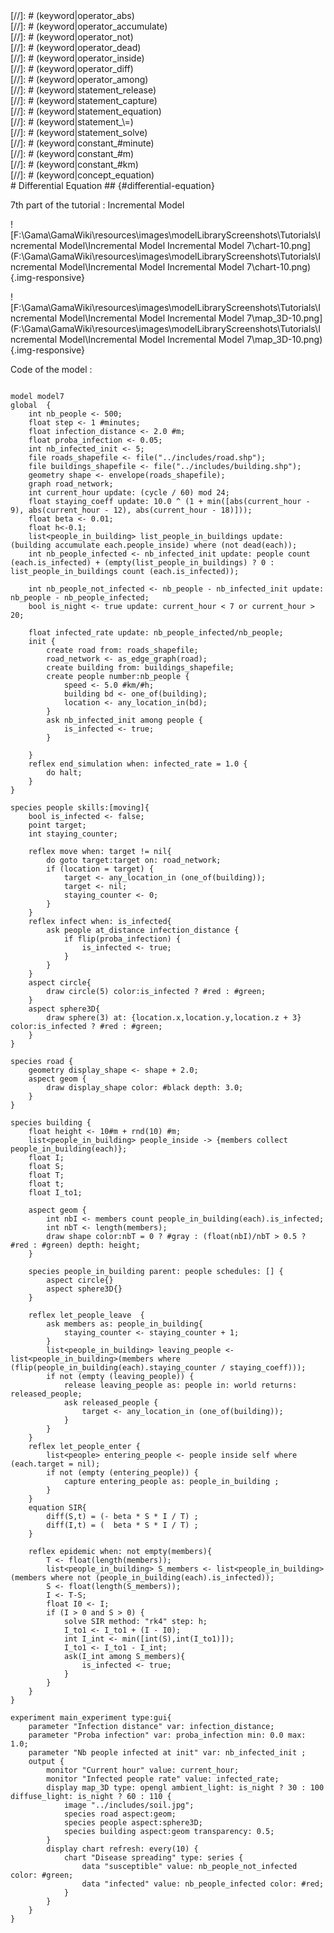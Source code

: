 [//]: # (keyword|operator_^)
<div class='gama-keyword-style' id ='252_0_139_operator--'></div>
[//]: # (keyword|operator_abs)
<div class='gama-keyword-style' id ='252_1_149_operator-abs'></div>
[//]: # (keyword|operator_accumulate)
<div class='gama-keyword-style' id ='252_2_150_operator-accumulate'></div>
[//]: # (keyword|operator_not)
<div class='gama-keyword-style' id ='252_3_405_operator-not'></div>
[//]: # (keyword|operator_dead)
<div class='gama-keyword-style' id ='252_4_254_operator-dead'></div>
[//]: # (keyword|operator_inside)
<div class='gama-keyword-style' id ='252_5_334_operator-inside'></div>
[//]: # (keyword|operator_diff)
<div class='gama-keyword-style' id ='252_6_259_operator-diff'></div>
[//]: # (keyword|operator_among)
<div class='gama-keyword-style' id ='252_7_171_operator-among'></div>
[//]: # (keyword|statement_release)
<div class='gama-keyword-style' id ='252_8_617_statement-release'></div>
[//]: # (keyword|statement_capture)
<div class='gama-keyword-style' id ='252_9_573_statement-capture'></div>
[//]: # (keyword|statement_equation)
<div class='gama-keyword-style' id ='252_10_588_statement-equation'></div>
[//]: # (keyword|statement_\=)
<div class='gama-keyword-style' id ='252_11_563_statement---'></div>
[//]: # (keyword|statement_solve)
<div class='gama-keyword-style' id ='252_12_627_statement-solve'></div>
[//]: # (keyword|constant_#minute)
<div class='gama-keyword-style' id ='252_13_1291_constant--minute'></div>
[//]: # (keyword|constant_#m)
<div class='gama-keyword-style' id ='252_14_1270_constant--m'></div>
[//]: # (keyword|constant_#km)
<div class='gama-keyword-style' id ='252_15_1246_constant--km'></div>
[//]: # (keyword|concept_equation)
<div class='gama-keyword-style' id ='252_16_38_concept-equation'></div>
# Differential Equation ## {#differential-equation}


7th part of the tutorial : Incremental Model


![F:\Gama\GamaWiki\resources\images\modelLibraryScreenshots\Tutorials\Incremental Model\Incremental Model Incremental Model 7\chart-10.png](F:\Gama\GamaWiki\resources\images\modelLibraryScreenshots\Tutorials\Incremental Model\Incremental Model Incremental Model 7\chart-10.png){.img-responsive}

![F:\Gama\GamaWiki\resources\images\modelLibraryScreenshots\Tutorials\Incremental Model\Incremental Model Incremental Model 7\map_3D-10.png](F:\Gama\GamaWiki\resources\images\modelLibraryScreenshots\Tutorials\Incremental Model\Incremental Model Incremental Model 7\map_3D-10.png){.img-responsive}

Code of the model : 

```

model model7 
global  {
	int nb_people <- 500;
	float step <- 1 #minutes;
	float infection_distance <- 2.0 #m;
	float proba_infection <- 0.05;
	int nb_infected_init <- 5;
	file roads_shapefile <- file("../includes/road.shp");
	file buildings_shapefile <- file("../includes/building.shp");
	geometry shape <- envelope(roads_shapefile);
	graph road_network;
	int current_hour update: (cycle / 60) mod 24;
	float staying_coeff update: 10.0 ^ (1 + min([abs(current_hour - 9), abs(current_hour - 12), abs(current_hour - 18)]));
	float beta <- 0.01;
	float h<-0.1;
	list<people_in_building> list_people_in_buildings update: (building accumulate each.people_inside) where (not dead(each));
	int nb_people_infected <- nb_infected_init update: people count (each.is_infected) + (empty(list_people_in_buildings) ? 0 : list_people_in_buildings count (each.is_infected));
	
	int nb_people_not_infected <- nb_people - nb_infected_init update: nb_people - nb_people_infected;
	bool is_night <- true update: current_hour < 7 or current_hour > 20;
	
	float infected_rate update: nb_people_infected/nb_people;
	init {
		create road from: roads_shapefile;
		road_network <- as_edge_graph(road);
		create building from: buildings_shapefile;
		create people number:nb_people {
			speed <- 5.0 #km/#h;
			building bd <- one_of(building);
			location <- any_location_in(bd);
		}
		ask nb_infected_init among people {
			is_infected <- true;
		}
		
	}
	reflex end_simulation when: infected_rate = 1.0 {		
		do halt;
	}
}

species people skills:[moving]{		
	bool is_infected <- false;
	point target;
	int staying_counter;
		
	reflex move when: target != nil{
		do goto target:target on: road_network;
		if (location = target) {
			target <- any_location_in (one_of(building));
			target <- nil;
			staying_counter <- 0;
		} 
	}
	reflex infect when: is_infected{
		ask people at_distance infection_distance {
			if flip(proba_infection) {
				is_infected <- true;
			}
		}
	}
	aspect circle{
		draw circle(5) color:is_infected ? #red : #green;
	}
	aspect sphere3D{
		draw sphere(3) at: {location.x,location.y,location.z + 3} color:is_infected ? #red : #green;
	}
}

species road {
	geometry display_shape <- shape + 2.0;
	aspect geom {
		draw display_shape color: #black depth: 3.0;
	}
}

species building {
	float height <- 10#m + rnd(10) #m;
	list<people_in_building> people_inside -> {members collect people_in_building(each)};
	float I;
	float S;
	float T;
   	float t;   
   	float I_to1; 
   	
	aspect geom {
		int nbI <- members count people_in_building(each).is_infected;
		int nbT <- length(members);
		draw shape color:nbT = 0 ? #gray : (float(nbI)/nbT > 0.5 ? #red : #green) depth: height;
	}
	
	species people_in_building parent: people schedules: [] {
		aspect circle{}
		aspect sphere3D{}
	}
	
	reflex let_people_leave  {
		ask members as: people_in_building{
			staying_counter <- staying_counter + 1;
		}
		list<people_in_building> leaving_people <- list<people_in_building>(members where (flip(people_in_building(each).staying_counter / staying_coeff)));
		if not (empty (leaving_people)) {
			release leaving_people as: people in: world returns: released_people;
			ask released_people {
				target <- any_location_in (one_of(building));
			}
		}
	}
	reflex let_people_enter {
		list<people> entering_people <- people inside self where (each.target = nil);
		if not (empty (entering_people)) {
			capture entering_people as: people_in_building ;
 		}
	}
	equation SIR{ 
		diff(S,t) = (- beta * S * I / T) ;
		diff(I,t) = (  beta * S * I / T) ;
	}

	reflex epidemic when: not empty(members){ 	
		T <- float(length(members));
		list<people_in_building> S_members <- list<people_in_building>(members where not (people_in_building(each).is_infected));
    	S <- float(length(S_members));
    	I <- T-S;
    	float I0 <- I;
    	if (I > 0 and S > 0) {
    		solve SIR method: "rk4" step: h;
    		I_to1 <- I_to1 + (I - I0);
    		int I_int <- min([int(S),int(I_to1)]);
	    	I_to1 <- I_to1 - I_int;
	    	ask(I_int among S_members){
	    		is_infected <- true;
	    	}
    	}
    }  
}

experiment main_experiment type:gui{
	parameter "Infection distance" var: infection_distance;
	parameter "Proba infection" var: proba_infection min: 0.0 max: 1.0;
	parameter "Nb people infected at init" var: nb_infected_init ;
	output {
		monitor "Current hour" value: current_hour;
		monitor "Infected people rate" value: infected_rate;
		display map_3D type: opengl ambient_light: is_night ? 30 : 100 diffuse_light: is_night ? 60 : 110 {
			image "../includes/soil.jpg";
			species road aspect:geom;
			species people aspect:sphere3D;			
			species building aspect:geom transparency: 0.5;
		}
		display chart refresh: every(10) {
			chart "Disease spreading" type: series {
				data "susceptible" value: nb_people_not_infected color: #green;
				data "infected" value: nb_people_infected color: #red;
			}
		}
	}
}
```